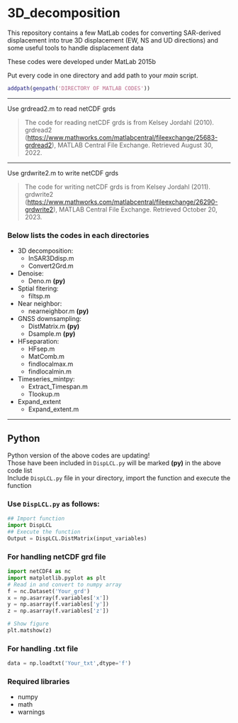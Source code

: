 # 3D_decomposition
This repository contains a few MatLab codes for converting SAR-derived displacement into true 3D displacement (EW, NS and UD directions) and some useful tools to handle displacement data  

These codes were developed under MatLab 2015b  
  
Put every code in one directory and add path to your *main* script.  
```MatLab
addpath(genpath('DIRECTORY OF MATLAB CODES'))
```
 
---
Use grdread2.m to read netCDF grds
> The code for reading netCDF grds is from Kelsey Jordahl (2010). grdread2 (https://www.mathworks.com/matlabcentral/fileexchange/25683-grdread2), MATLAB Central File Exchange. Retrieved August 30, 2022.  

---
Use grdwrite2.m to write netCDF grds
> The code for writing netCDF grds is from Kelsey Jordahl (2011). grdwrite2 (https://www.mathworks.com/matlabcentral/fileexchange/26290-grdwrite2), MATLAB Central File Exchange. Retrieved October 20, 2023.

### Below lists the codes in each directories
- 3D decomposition: 
   * InSAR3Ddisp.m  
   * Convert2Grd.m
- Denoise:  
   * Deno.m **(py)**  
- Sptial fitering:  
   * filtsp.m  
- Near neighbor:
  * nearneighbor.m **(py)**  
- GNSS downsampling:
   * DistMatrix.m **(py)**
   * Dsample.m **(py)**
- HFseparation:
  * HFsep.m
  * MatComb.m
  * findlocalmax.m
  * findlocalmin.m
- Timeseries_mintpy:
  * Extract_Timespan.m
  * Tlookup.m
- Expand_extent
  * Expand_extent.m

---
## Python
Python version of the above codes are updating!  
Those have been included in `DispLCL.py` will be marked **(py)** in the above code list  
Include `DispLCL.py` file in your directory, import the function and execute the function 

### Use `DispLCL.py` as follows:
```python
## Import function
import DispLCL
## Execute the function
Output = DispLCL.DistMatrix(input_variables)
```

### For handling netCDF grd file  
```python
import netCDF4 as nc
import matplotlib.pyplot as plt
# Read in and convert to numpy array
f = nc.Dataset('Your_grd')
x = np.asarray(f.variables['x'])
y = np.asarray(f.variables['y'])
z = np.asarray(f.variables['z'])

# Show figure
plt.matshow(z)
```
### For handling .txt file  
```python
data = np.loadtxt('Your_txt',dtype='f')
```

### Required libraries
- numpy
- math
- warnings
